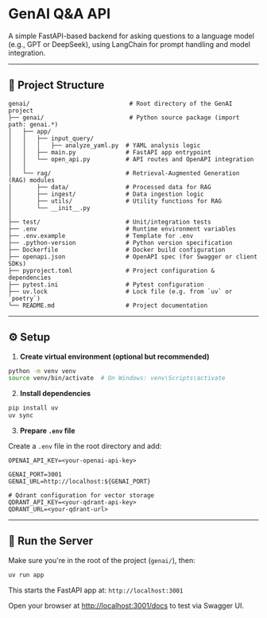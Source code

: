 # GenAI Q&A API

A simple FastAPI-based backend for asking questions to a language model (e.g., GPT or DeepSeek), using LangChain for prompt handling and model integration.

---

## 📁 Project Structure

```
genai/                            # Root directory of the GenAI project
├── genai/                        # Python source package (import path: genai.*)
│   ├── app/
│   │   ├── input_query/
│   │   │   ├── analyze_yaml.py  # YAML analysis logic
│   │   ├── main.py              # FastAPI app entrypoint
│   │   └── open_api.py          # API routes and OpenAPI integration
│   │
│   └── rag/                     # Retrieval-Augmented Generation (RAG) modules
│       ├── data/                # Processed data for RAG
│       ├── ingest/              # Data ingestion logic
│       ├── utils/               # Utility functions for RAG
│       └── __init__.py
│
├── test/                        # Unit/integration tests
├── .env                         # Runtime environment variables
├── .env.example                 # Template for .env
├── .python-version              # Python version specification
├── Dockerfile                   # Docker build configuration
├── openapi.json                 # OpenAPI spec (for Swagger or client SDKs)
├── pyproject.toml               # Project configuration & dependencies
├── pytest.ini                   # Pytest configuration
├── uv.lock                      # Lock file (e.g. from `uv` or `poetry`)
└── README.md                    # Project documentation

```

---

## ⚙️ Setup

1. **Create virtual environment (optional but recommended)**

```bash
python -m venv venv
source venv/bin/activate  # On Windows: venv\Scripts\activate
```

2. **Install dependencies**

```bash
pip install uv
uv sync
```

3. **Prepare `.env` file**

Create a `.env` file in the root directory and add:

```env
OPENAI_API_KEY=<your-openai-api-key>

GENAI_PORT=3001
GENAI_URL=http://localhost:${GENAI_PORT}

# Qdrant configuration for vector storage
QDRANT_API_KEY=<your-qdrant-api-key>
QDRANT_URL=<your-qdrant-url>
```

---

## 🚀 Run the Server

Make sure you're in the root of the project (`genai/`), then:

```bash
uv run app
```

This starts the FastAPI app at: `http://localhost:3001`

Open your browser at [http://localhost:3001/docs](http://localhost:8000/docs) to test via Swagger UI.
